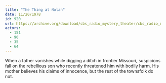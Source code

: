 ```yaml
---
title: "The Thing at Nolan"
date: 11/20/1978
id: 920
url: https://archive.org/download/cbs_radio_mystery_theater/cbs_radio_mystery_theater-0901-0950.zip/cbs_radio_mystery_theater-0901-0950%2Fcbsrmt_0920_the_thing_at_nolan.mp3
actors:
  - 151
  - 90
  - 35
  - 64
---
```

When a father vanishes while digging a ditch in frontier Missouri, suspicions fall on the rebellious son who recently threatened him with bodily harm. His mother believes his claims of innocence, but the rest of the townsfolk do not.